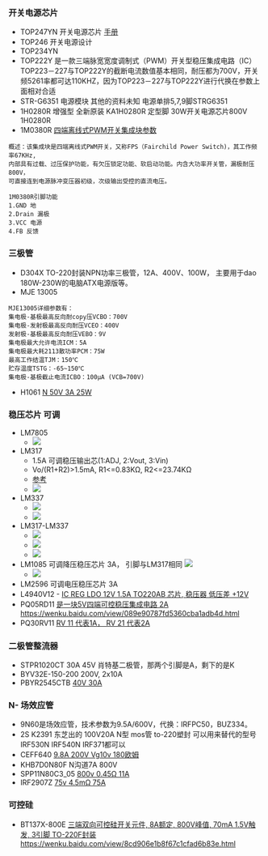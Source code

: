 ### 开关电源芯片
* TOP247YN  开关电源芯片  [手册](https://atta.szlcsc.com/upload/public/pdf/source/20140319/1457707022426.pdf?Expires=4070880000&OSSAccessKeyId=LTAIJDIkh7KmGS1H&Signature=y7e%2BXaVr%2FMlYrFWdXLxVRZK94nc%3D&response-content-disposition=attachment%3Bfilename%3DC24583_TOP247YN_2014-03-19.PDF)
* TOP246  开关电源设计 [](https://wenku.baidu.com/view/f42b8d630b1c59eef8c7b402.html)
* TOP234YN  
* TOP222Y    是一款三端脉宽宽度调制式（PWM）开关型稳压集成电路（IC） TOP223－227与TOP222Y的截断电流数值基本相同，耐压都为700V，开关频5261率都可达110KHZ，因为TOP223－227与TOP222Y进行代换在参数上面相对合适
* STR-G6351    电源模块  其他的资料未知  电源单排5,7,9脚STRG6351
* 1H0280R      增强型 全新原装 KA1H0280R 定型脚 30W开关电源芯片800V 1H0280R
* 1M0380R      [四端离线式PWM开关集成块参数](https://www.520101.com/html/circuitry/151824188.html)   

````
概述：该集成块是四端离线式PWM开关，又称FPS（Fairchild Power Switch)，其工作频率67KHz, 
内部具有过载、过压保护功能，有欠压锁定功能、软启动功能。内含大功率开关管，漏极耐压800V，
可直接连到电源脉冲变压器初级，次级输出受控的直流电压。

1M0380R引脚功能
1.GND 地
2.Drain 漏极
3.VCC 电源
4.FB 反馈
````

### 三极管

* D304X     TO-220封装NPN功率三极管，12A、400V、100W， 主要用于dao 180W-230W的电脑ATX电源版等。
* MJE 13005
``` 
MJE13005详细参数有：
集电极-基极最高反向耐copy压VCBO：700V
集电极-发射极最高反向耐压VCEO：400V
发射极-基极最高反向耐压VEBO：9V
集电极最大允许电流ICM：5A
集电极最大耗2113散功率PCM：75W
最高工作结温TJM：150℃
贮存温度TSTG：-65~150℃
集电极-基极截止电流ICBO：100μA (VCB=700V)
```
* H1061  [N 50V 3A 25W](https://wenku.baidu.com/view/4403cf3a3968011ca300913e.html)

### 稳压芯片 可调

* LM7805
  * ![](./LM7805.jpg)
* LM317     
  * 1.5A 可调稳压输出芯(1:ADJ, 2:Vout, 3:Vin)
  * Vo/(R1+R2)>1.5mA, R1<=0.83KΩ, R2<=23.74KΩ
  * [参考](https://baike.baidu.com/item/LM317/7208866?fr=kg_general)
  * ![](./LM317.png)
* LM337     
  * ![](./lM337-01.png)
  * ![](./LM337-2.png)
* LM317-LM337     
  * ![](./LM317-LM337.png)
  * ![](./LM317-LM337-LF358P.jpg)
  * ![](./LM317-LM337-LF358P-demo.jpg)
* LM1085    可调降压稳压芯片 3A， 引脚与LM317相同 ![](./LM-1085-可调稳压-3A.png)
  * ![](./LM-1085-可调稳压-3A.png)
* LM2596    可调电压稳压芯片 3A [](https://wenku.baidu.com/view/681f1172f242336c1eb95e3d.html?fr=search)
* L4940V12 -  [IC REG LDO 12V 1.5A TO220AB 芯片, 稳压器 低压差 +12V](https://html.alldatasheetcn.com/html-pdf/22477/STMICROELECTRONICS/L4940V12/1622/1/L4940V12.html)
* PQ05RD11    [是一块5V四端可控稳压集成电路 2A](https://tech.hqew.com/circuit_1465311)  https://wenku.baidu.com/view/089e90787fd5360cba1adb4d.html
* PQ30RV11   [ RV 11 代表1A， RV 21 代表2A]()



###  二极管整流器

* STPR1020CT       30A 45V 肖特基二极管，那两个引脚是A，剩下的是K
* BYV32E-150-200   200V, 2x10A 
* PBYR2545CTB      [40V 30A](https://pdf1.alldatasheetcn.com/datasheet-pdf/view/18089/PHILIPS/PBYR2545CTB.html)

### N- 场效应管

* 9N60是场效应管，技术参数为9.5A/600V，代换：IRFPC50，BUZ334。
* 2S K2391       东芝出的 100V20A N型 mos管 to-220塑封 可以用来替代的型号 IRF530N IRF540N IRF371都可以
* CEFF640       [9.8A 200V Vg10v 180欧姆](https://html.alldatasheetcn.com/html-pdf/57771/CET/CEFF640/46/1/CEFF640.html)
* KHB7D0N80F    N沟道7A 800V
* SPP11N80C3_05   [800v 0.45Ω 11A](https://wenku.baidu.com/view/3448ae1e0b4e767f5acfce0b.html)
* IRF2907Z      [75v 4.5mΩ 75A](https://wenku.baidu.com/view/44250249e45c3b3567ec8b4b.html)

### 可控硅

* BT137X-800E    [三端双向可控硅开关元件, 8A额定, 800V峰值, 70mA 1.5V触发, 3引脚 TO-220F封装](http://www.rohm-chip.com/p/triacs/6571867/) https://wenku.baidu.com/view/8cd906e1b8f67c1cfad6b83e.html
